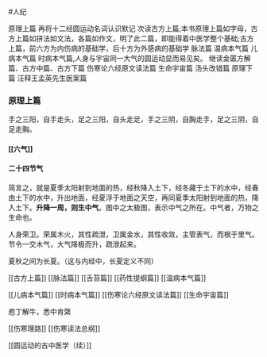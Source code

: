 #人纪

原理上篇
再将十二经圆运动名词认识默记
次读古方上篇;本书原理上篇如字母，古方上篇如拼法如文法，各篇如作文，明了此二篇，即能得着中医学整个基础;古方上篇，前六方为内伤病的基础学，后十方为外感病的基础学
脉法篇
温病本气篇
儿病本气篇
时病本气篇,人身与宇宙同一大气的圆运动显而易见矣。
继读金匮方解篇、古方中篇、古方下篇
伤寒论六经原文读法篇
生命宇宙篇
汤头改错篇
原理下篇
汪释王孟英先生医案篇





### 原理上篇
手之三阳，自手走头，足之三阳，自头走足，手之三阴，自胸走手，足之三阴，自足走胸。

#### [[六气]]



#### 二十四节气
简言之，就是夏季太阳射到地面的热，经秋降入土下，经冬藏于土下的水中，经春由土下的水中，升出地面，经夏浮于地面之天空，再同夏季太阳射到地面的热，降入土下。**升降一周，则生中气**。图中之太极图，表示中气之所在。中气者，万物之生命也。

人身荣卫。荣属木火，其性疏泄，卫属金水，其性收敛，主管表气，而根于里气。节令一交木气，大气降极而升，疏泄起来。

夏秋之间为长夏。（这与内经中，长夏定义不同）


[[古方上篇]]
[[脉法篇]]
[[舌苔篇]]
[[药性提纲篇]]
[[温病本气篇]]

[[儿病本气篇]]
[[时病本气篇]]
[[伤寒论六经原文读法篇]]
[[生命宇宙篇]]



庖丁解牛，悉中肯綮



[[伤寒理路]]
[[伤寒读法总纲]]

[[圆运动的古中医学（续）]]
